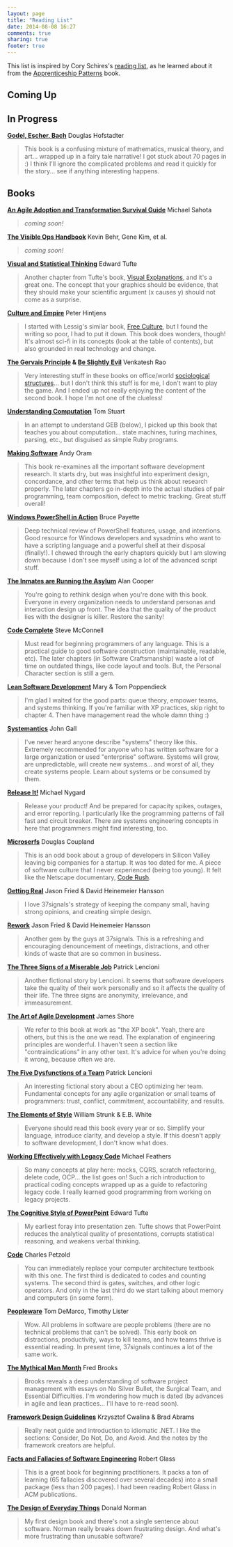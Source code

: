 ```yaml
---
layout: page
title: "Reading List"
date: 2014-08-08 16:27
comments: true
sharing: true
footer: true
---
```


This list is inspired by Cory Schires's [reading list][1], as he learned about it from the [Apprenticeship Patterns][2] book.

 [1]: http://coryschires.com/maintaining-a-reading-list-on-github/
 [2]: http://www.amazon.com/dp/0596518382

## Coming Up

## In Progress

**[Godel, Escher, Bach](http://www.amazon.com/dp/0465026567)** Douglas Hofstadter

> This book is a confusing mixture of mathematics, musical theory, and art... wrapped up in a fairy tale narrative! I got stuck about 70 pages in :) I think I'll ignore the complicated problems and read it quickly for the story... see if anything interesting happens.

## Books

**[An Agile Adoption and Transformation Survival Guide](http://www.amazon.com/dp/1105735729?tag=anthonymastre-20)** Michael Sahota

> _coming soon!_

**[The Visible Ops Handbook](http://www.amazon.com/dp/0975568612)** Kevin Behr, Gene Kim, et al.

> _coming soon!_

**[Visual and Statistical Thinking](http://www.amazon.com/dp/0961392134)** Edward Tufte

> Another chapter from Tufte's book, [Visual Explanations](http://www.amazon.com/dp/0961392126?tag=anthonymastre-20), and it's a great one. The concept that your graphics should be evidence, that they should make your scientific argument (x causes y) should not come as a surprise.

**[Culture and Empire](http://www.amazon.com/dp/B00GF48Z4S?tag=anthonymastre-20)** Peter Hintjens

> I started with Lessig's similar book, [Free Culture](http://www.amazon.com/dp/0143034650?tag=anthonymastre-20), but I found the writing so poor, I had to put it down. This book does wonders, though! It's almost sci-fi in its concepts (look at the table of contents), but also grounded in real technology and change.

**[The Gervais Principle](http://www.amazon.com/dp/B00F9IV64W) & [Be Slightly Evil](http://www.amazon.com/dp/B00F8JTYH8)** Venkatesh Rao

> Very interesting stuff in these books on office/world [sociological structures](http://www.ribbonfarm.com/wp-content/uploads/2009/10/hughMcLeodCompanyHierarchy.jpg)... but I don't think this stuff is for me, I don't want to play the game. And I ended up not really enjoying the content of the second book. I hope I'm not one of the clueless!

**[Understanding Computation](http://www.amazon.com/dp/B00CT3C4IM)** Tom Stuart

> In an attempt to understand GEB (below), I picked up this book that teaches you about computation... state machines, turing machines, parsing, etc., but disguised as simple Ruby programs.

**[Making Software](http://www.amazon.com/dp/0596808321)** Andy Oram

> This book re-examines all the important software development research. It starts dry, but was insightful into experiment design, concordance, and other terms that help us think about research properly. The later chapters go in-depth into the actual studies of pair programming, team composition, defect to metric tracking. Great stuff overall!

**[Windows PowerShell in Action](http://www.amazon.com/dp/1932394907)** Bruce Payette

> Deep technical review of PowerShell features, usage, and intentions. Good resource for Windows developers and sysadmins who want to have a scripting language and a powerful shell at their disposal (finally!). I chewed through the early chapters quickly but I am slowing down because I don't see myself using a lot of the advanced script stuff.

**[The Inmates are Running the Asylum](http://www.amazon.com/dp/0672326140)** Alan Cooper

> You're going to rethink design when you're done with this book. Everyone in every organization needs to understand personas and interaction design up front. The idea that the quality of the product lies with the designer is killer. Restore the sanity!

**[Code Complete](http://www.amazon.com/dp/0735619670)** Steve McConnell

> Must read for beginning programmers of any language. This is a practical guide to good software construction (maintainable, readable, etc). The later chapters (in Software Craftsmanship) waste a lot of time on outdated things, like code layout and tools. But, the Personal Character section is still a gem.

**[Lean Software Development](http://www.amazon.com/dp/0321150783)** Mary & Tom Poppendieck

> I'm glad I waited for the good parts: queue theory, empower teams, and systems thinking. If you're familiar with XP practices, skip right to chapter 4. Then have management read the whole damn thing :)

**[Systemantics](http://www.amazon.com/dp/070450331X)** John Gall

> I've never heard anyone describe "systems" theory like this. Extremely recommended for anyone who has written software for a large organization or used "enterprise" software. Systems will grow, are unpredictable, will create new systems... and worst of all, they create systems people. Learn about systems or be consumed by them.

**[Release It!](http://www.amazon.com/dp/0978739213)** Michael Nygard

> Release your product! And be prepared for capacity spikes, outages, and error reporting. I particularly like the programming patterns of fail fast and circuit breaker. There are systems engineering concepts in here that programmers might find interesting, too.

**[Microserfs](http://www.amazon.com/dp/0061624268)** Douglas Coupland

> This is an odd book about a group of developers in Silicon Valley leaving big companies for a startup. It was too dated for me. A piece of software culture that I never experienced (being too young). It felt like the Netscape documentary, [Code Rush](http://www.youtube.com/watch?v=u404SLJj7ig).

**[Getting Real](http://gettingreal.37signals.com/)** Jason Fried & David Heinemeier Hansson

> I love 37signals's strategy of keeping the company small, having strong opinions, and creating simple design.

**[Rework](http://37signals.com/rework/)** Jason Fried & David Heinemeier Hansson

> Another gem by the guys at 37signals. This is a refreshing and encouraging denouncement of meetings, distractions, and other kinds of waste that are so common in business.

**[The Three Signs of a Miserable Job](http://www.amazon.com/dp/0787995312)** Patrick Lencioni

> Another fictional story by Lencioni. It seems that software developers take the quality of their work personally and so it affects the quality of their life. The three signs are anonymity, irrelevance, and immeasurement.

**[The Art of Agile Development](http://www.amazon.com/dp/0596527675)** James Shore

> We refer to this book at work as "the XP book". Yeah, there are others, but this is the one we read. The explanation of engineering principles are wonderful. I haven't seen a section like "contraindications" in any other text. It's advice for when you're doing it wrong, because often we are.

**[The Five Dysfunctions of a Team](http://www.amazon.com/dp/0787960756)** Patrick Lencioni

> An interesting fictional story about a CEO optimizing her team. Fundamental concepts for any agile organization or small teams of programmers: trust, conflict, commitment, accountability, and results.

**[The Elements of Style](http://www.amazon.com/dp/0205313426)** William Strunk & E.B. White

> Everyone should read this book every year or so. Simplify your language, introduce clarity, and develop a style. If this doesn't apply to software development, I don't know what does. 

**[Working Effectively with Legacy Code](http://www.amazon.com/dp/0131177052)** Michael Feathers

> So many concepts at play here: mocks, CQRS, scratch refactoring, delete code, OCP... the list goes on! Such a rich introduction to practical coding concepts wrapped up as a guide to refactoring legacy code. I really learned good programming from working on legacy projects.

**[The Cognitive Style of PowerPoint](http://www.amazon.com/dp/0961392169)** Edward Tufte

> My earliest foray into presentation zen. Tufte shows that PowerPoint reduces the analytical quality of presentations, corrupts statistical reasoning, and weakens verbal thinking.

**[Code](http://www.amazon.com/dp/0735611319)** Charles Petzold

> You can immediately replace your computer architecture textbook with this one. The first third is dedicated to codes and counting systems. The second third is gates, switches, and other logic operators. And only in the last third do we start talking about memory and computers (in some form).

**[Peopleware](http://www.amazon.com/dp/0932633439)** Tom DeMarco, Timothy Lister

> Wow. All problems in software are people problems (there are no technical problems that can't be solved). This early book on distractions, productivity, ways to kill teams, and how teams thrive is essential reading. In present time, 37signals continues a lot of the same work.

**[The Mythical Man Month](http://www.amazon.com/dp/0201835959)** Fred Brooks

> Brooks reveals a deep understanding of software project management with essays on No Silver Bullet, the Surgical Team, and Essential Difficulties. I'm wondering how much is dated (by advances in agile and lean practices... I'll have to re-read soon).

**[Framework Design Guidelines](http://www.amazon.com/dp/0321246756)** Krzysztof Cwalina & Brad Abrams

> Really neat guide and introduction to idiomatic .NET. I like the sections: Consider, Do Not, Do, and Avoid. And the notes by the framework creators are helpful.

**[Facts and Fallacies of Software Engineering](http://www.amazon.com/dp/0321117425)** Robert Glass

> This is a great book for beginning practitioners. It packs a ton of learning (65 fallacies discovered over several decades) into a small package (less than 200 pages). I had been reading Robert Glass in ACM publications.

**[The Design of Everyday Things](http://www.amazon.com/dp/0465067107)** Donald Norman

> My first design book and there's not a single sentence about software. Norman really breaks down frustrating design. And what's more frustrating than unusable software?
